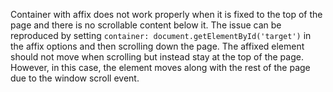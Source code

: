 Container with affix does not work properly when it is fixed to the top of the page and there is no scrollable content below it. The issue can be reproduced by setting `container: document.getElementById('target')` in the affix options and then scrolling down the page. The affixed element should not move when scrolling but instead stay at the top of the page. However, in this case, the element moves along with the rest of the page due to the window scroll event.
